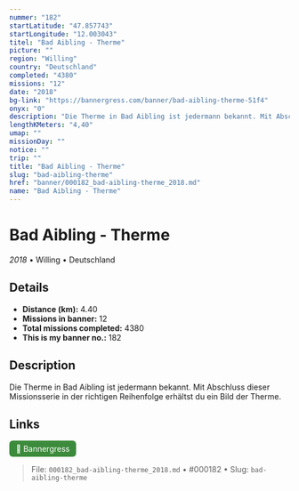 ```yaml
---
nummer: "182"
startLatitude: "47.857743"
startLongitude: "12.003043"
titel: "Bad Aibling - Therme"
picture: ""
region: "Willing"
country: "Deutschland"
completed: "4380"
missions: "12"
date: "2018"
bg-link: "https://bannergress.com/banner/bad-aibling-therme-51f4"
onyx: "0"
description: "Die Therme in Bad Aibling ist jedermann bekannt. Mit Abschluss dieser Missionsserie in der richtigen Reihenfolge erhältst du ein Bild der Therme."
lengthKMeters: "4,40"
umap: ""
missionDay: ""
notice: ""
trip: ""
title: "Bad Aibling - Therme"
slug: "bad-aibling-therme"
href: "banner/000182_bad-aibling-therme_2018.md"
name: "Bad Aibling - Therme"
---
```

# Bad Aibling - Therme

*2018* • Willing • Deutschland





## Details
- **Distance (km):** 4.40
- **Missions in banner:** 12
- **Total missions completed:** 4380
- **This is my banner no.:** 182



## Description
Die Therme in Bad Aibling ist jedermann bekannt. Mit Abschluss dieser Missionsserie in der richtigen Reihenfolge erhältst du ein Bild der Therme.



## Links
<a href="https://bannergress.com/banner/bad-aibling-therme-51f4" target="_blank" style="display:inline-block;margin-right:8px;padding:6px 12px;background:#3c8b3c;color:#fff;text-decoration:none;border-radius:6px;">🔗 Bannergress</a>



> File: `000182_bad-aibling-therme_2018.md`
> • #000182
> • Slug: `bad-aibling-therme`
